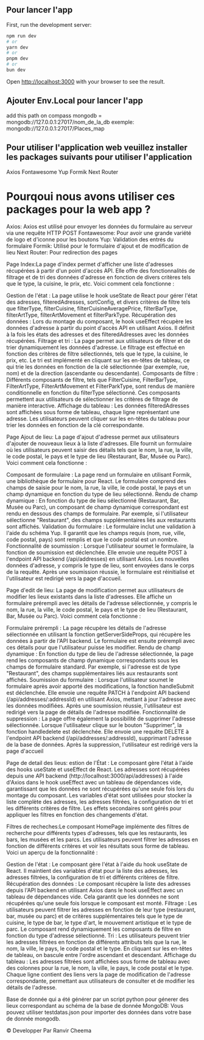 ## Pour lancer l'app

First, run the development server:

```bash
npm run dev
# or
yarn dev
# or
pnpm dev
# or
bun dev
```

Open [http://localhost:3000](http://localhost:3000) with your browser to see the result.



##  Ajouter  Env.Local  pour lancer l'app ##
add this path on compass mongodb
= mongodb://127.0.0.1:27017/nom_de_la_db
exemple: mongodb://127.0.0.1:27017/Places_map

## Pour utiliser l'application web veuillez installer les packages suivants pour utiliser l'application ##
Axios
Fontawesome 
Yup
Formik
Next Router

# Pourqoui  nous avons utiliser ces packages pour la web app ?
Axios: Axios est utilisé pour envoyer les données du formulaire au serveur via une requête HTTP POST
Fontawesome:  Pour avoir une grande variété de logo et d'iconne pour les boutons 
Yup: Validation des  entrés du formulaire
Formik: Utilisé pour le formulaire d'ajout et de modification de lieu 
Next Router: Pour redirection des pages 


Page Index:La page d'index permet d'afficher une liste d'adresses récupérées à partir d'un point d'accès API. Elle offre des fonctionnalités de filtrage et de tri des données d'adresse en fonction de divers critères tels que le type, la cuisine, le prix, etc. Voici comment cela fonctionne :

Gestion de l'état : La page utilise le hook useState de React pour gérer l'état des adresses, filteredAdresses, sortConfig, et divers critères de filtre tels que filterType, filterCuisine, filterCuisineAveragePrice, filterBarType, filterArtType, filterArtMovement et filterParkType.
Récupération des données : Lors du montage du composant, le hook useEffect récupère les données d'adresse à partir du point d'accès API en utilisant Axios. Il définit à la fois les états des adresses et des filteredAdresses avec les données récupérées.
Filtrage et tri : La page permet aux utilisateurs de filtrer et de trier dynamiquement les données d'adresse. Le filtrage est effectué en fonction des critères de filtre sélectionnés, tels que le type, la cuisine, le prix, etc. Le tri est implémenté en cliquant sur les en-têtes de tableau, ce qui trie les données en fonction de la clé sélectionnée (par exemple, rue, nom) et de la direction (ascendante ou descendante).
Composants de filtre : Différents composants de filtre, tels que FilterCuisine, FilterBarType, FilterArtType, FilterArtMovement et FilterParkType, sont rendus de manière conditionnelle en fonction du filterType sélectionné. Ces composants permettent aux utilisateurs de sélectionner les critères de filtrage de manière interactive.
Affichage du tableau : Les données filteredAdresses sont affichées sous forme de tableau, chaque ligne représentant une adresse. Les utilisateurs peuvent cliquer sur les en-têtes du tableau pour trier les données en fonction de la clé correspondante.

Page Ajout de lieu:
La page d'ajout d'adresse permet aux utilisateurs d'ajouter de nouveaux lieux à la liste d'adresses. Elle fournit un formulaire où les utilisateurs peuvent saisir des détails tels que le nom, la rue, la ville, le code postal, le pays et le type de lieu (Restaurant, Bar, Musée ou Parc). Voici comment cela fonctionne :

Composant de formulaire : La page rend un formulaire en utilisant Formik, une bibliothèque de formulaire pour React. Le formulaire comprend des champs de saisie pour le nom, la rue, la ville, le code postal, le pays et un champ dynamique en fonction du type de lieu sélectionné.
Rendu de champ dynamique : En fonction du type de lieu sélectionné (Restaurant, Bar, Musée ou Parc), un composant de champ dynamique correspondant est rendu en dessous des champs de formulaire. Par exemple, si l'utilisateur sélectionne "Restaurant", des champs supplémentaires liés aux restaurants sont affichés.
Validation du formulaire : Le formulaire inclut une validation à l'aide du schéma Yup. Il garantit que les champs requis (nom, rue, ville, code postal, pays) sont remplis et que le code postal est un nombre.
Fonctionnalité de soumission : Lorsque l'utilisateur soumet le formulaire, la fonction de soumission est déclenchée. Elle envoie une requête POST à l'endpoint API backend (/api/addresses) en utilisant Axios. Les nouvelles données d'adresse, y compris le type de lieu, sont envoyées dans le corps de la requête. Après une soumission réussie, le formulaire est réinitialisé et l'utilisateur est redirigé vers la page d'accueil.




Page d'edit de lieu:
La page de modification permet aux utilisateurs de modifier les lieux existants dans la liste d'adresses. Elle affiche un formulaire prérempli avec les détails de l'adresse sélectionnée, y compris le nom, la rue, la ville, le code postal, le pays et le type de lieu (Restaurant, Bar, Musée ou Parc). Voici comment cela fonctionne :

Formulaire prérempli : La page récupère les détails de l'adresse sélectionnée en utilisant la fonction getServerSideProps, qui récupère les données à partir de l'API backend. Le formulaire est ensuite prérempli avec ces détails pour que l'utilisateur puisse les modifier.
Rendu de champ dynamique : En fonction du type de lieu de l'adresse sélectionnée, la page rend les composants de champ dynamique correspondants sous les champs de formulaire standard. Par exemple, si l'adresse est de type "Restaurant", des champs supplémentaires liés aux restaurants sont affichés.
Soumission du formulaire : Lorsque l'utilisateur soumet le formulaire après avoir apporté des modifications, la fonction handleSubmit est déclenchée. Elle envoie une requête PATCH à l'endpoint API backend (/api/addresses/:addressId) en utilisant Axios, mettant à jour l'adresse avec les données modifiées. Après une soumission réussie, l'utilisateur est redirigé vers la page de détails de l'adresse modifiée.
Fonctionnalité de suppression : La page offre également la possibilité de supprimer l'adresse sélectionnée. Lorsque l'utilisateur clique sur le bouton "Supprimer", la fonction handledelete est déclenchée. Elle envoie une requête DELETE à l'endpoint API backend (/api/addresses/:addressId), supprimant l'adresse de la base de données. Après la suppression, l'utilisateur est redirigé vers la page d'accueil

Page de detail des lieus: 
estion de l'État :
Le composant gère l'état à l'aide des hooks useState et useEffect de React.
Les adresses sont récupérées depuis une API backend (http://localhost:3000/api/addresses) à l'aide d'Axios dans le hook useEffect avec un tableau de dépendances vide, garantissant que les données ne sont récupérées qu'une seule fois lors du montage du composant.
Les variables d'état sont utilisées pour stocker la liste complète des adresses, les adresses filtrées, la configuration de tri et les différents critères de filtre. Les effets secondaires sont gérés pour appliquer les filtres en fonction des changements d'état.


Filtres de recheches:Le composant HomePage implémente des filtres de recherche pour différents types d'adresses, tels que les restaurants, les bars, les musées et les parcs. Les utilisateurs peuvent filtrer les adresses en fonction de différents critères et voir les résultats sous forme de tableau. Voici un aperçu de la fonctionnalité :

Gestion de l'état : Le composant gère l'état à l'aide du hook useState de React. Il maintient des variables d'état pour la liste des adresses, les adresses filtrées, la configuration de tri et différents critères de filtre.
Récupération des données : Le composant récupère la liste des adresses depuis l'API backend en utilisant Axios dans le hook useEffect avec un tableau de dépendances vide. Cela garantit que les données ne sont récupérées qu'une seule fois lorsque le composant est monté.
Filtrage : Les utilisateurs peuvent filtrer les adresses en fonction de leur type (restaurant, bar, musée ou parc) et de critères supplémentaires tels que le type de cuisine, le type de bar, le type d'art, le mouvement artistique et le type de parc. Le composant rend dynamiquement les composants de filtre en fonction du type d'adresse sélectionné.
Tri : Les utilisateurs peuvent trier les adresses filtrées en fonction de différents attributs tels que la rue, le nom, la ville, le pays, le code postal et le type. En cliquant sur les en-têtes de tableau, on bascule entre l'ordre ascendant et descendant.
Affichage du tableau : Les adresses filtrées sont affichées sous forme de tableau avec des colonnes pour la rue, le nom, la ville, le pays, le code postal et le type. Chaque ligne contient des liens vers la page de modification de l'adresse correspondante, permettant aux utilisateurs de consulter et de modifier les détails de l'adresse.





Base de donnée qui a été générer par un script python pour génerer des lieux correspondant au schéma de la base de donnée MongoDB:
Vous pouvez utiliser testdatas.json pour importer des données dans votre base de donnée mongodb.





© Developper Par Ranvir Cheema

